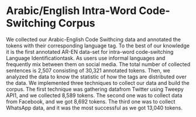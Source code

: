 # Arabic/English Intra-Word Code-Switching Corpus

We collected our Arabic-English Code Swithcing data and annotated the tokens with their corresponding language tag. To the best of our knowledge it is the first annotated AR-EN data-set for intra-word code-switching Language Identificationtask. As users use informal languages and frequently mix between them on social media. The total number of collected sentences is 2,507 consisting of 30,321 annotated tokens. Then, we analyzed the data to know the statistic of how the tags are distributed over the data. We implemented three techniques to collect our data and build the corpus. The first technique was gathering datafrom Twitter using Tweepy API1, and we collected 8,589 tokens. The second one was to collect data from Facebook, and we got 8,692 tokens. The third one was to collect WhatsApp data, and it was the most successful as we got 13,040 tokens.
